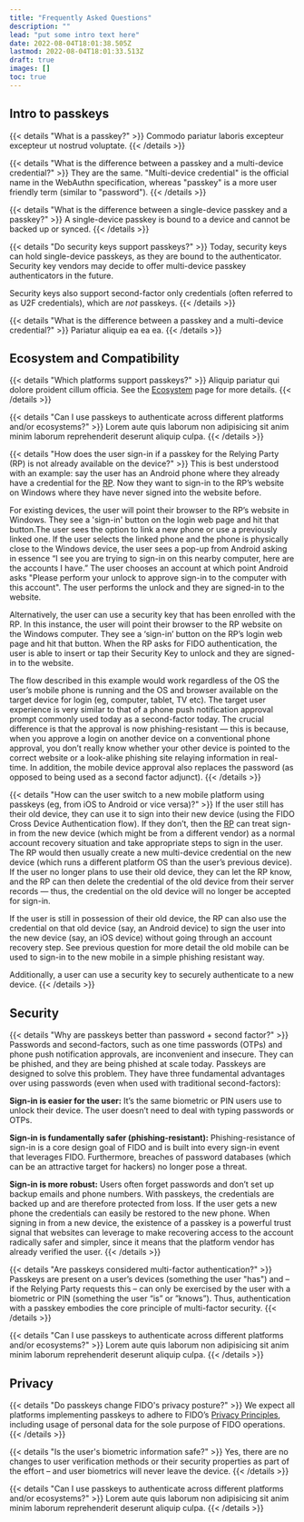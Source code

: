 ```yaml
---
title: "Frequently Asked Questions"
description: ""
lead: "put some intro text here"
date: 2022-08-04T18:01:38.505Z
lastmod: 2022-08-04T18:01:33.513Z
draft: true
images: []
toc: true
---
```


## Intro to passkeys

{{< details "What is a passkey?" >}}
Commodo pariatur laboris excepteur excepteur ut nostrud voluptate.
{{< /details >}}

{{< details "What is the difference between a passkey and a multi-device credential?" >}}
They are the same. "Multi-device credential" is the official name in the WebAuthn specification, whereas "passkey" is a more user friendly term (similar to "password").
{{< /details >}}

{{< details "What is the difference between a single-device passkey and a passkey?" >}}
A single-device passkey is bound to a device and cannot be backed up or synced.
{{< /details >}}

{{< details "Do security keys support passkeys?" >}}
Today, security keys can hold single-device passkeys, as they are bound to the authenticator. Security key vendors may decide to offer multi-device passkey authenticators in the future.

Security keys also support second-factor only credentials (often referred to as U2F credentials), which are _not_ passkeys.
{{< /details >}}

{{< details "What is the difference between a passkey and a multi-device credential?" >}}
Pariatur aliquip ea ea ea.
{{< /details >}}

## Ecosystem and Compatibility

{{< details "Which platforms support passkeys?" >}}
Aliquip pariatur qui dolore proident cillum officia. See the [Ecosystem](/ecosystem) page for more details.
{{< /details >}}

{{< details "Can I use passkeys to authenticate across different platforms and/or ecosystems?" >}}
Lorem aute quis laborum non adipisicing sit anim minim laborum reprehenderit deserunt aliquip culpa.
{{< /details >}}

{{< details "How does the user sign-in if a passkey for the Relying Party (RP) is not already available on the device?" >}}
This is best understood with an example: say the user has an Android phone where they already have a credential for the [RP](/docs/reference/terms/#relying-party-rp). Now they want to sign-in to the RP’s website on Windows where they have never signed into the website before.

For existing devices, the user will point their browser to the RP’s website in Windows. They see a 'sign-in' button on the login web page and hit that button.The user sees the option to link a new phone or use a previously linked one. If the user selects the linked phone and the phone is physically close to the Windows device, the user sees a pop-up from Android asking in essence “I see you are trying to sign-in on this nearby computer, here are the accounts I have.” The user chooses an account at which point Android asks "Please perform your unlock to approve sign-in to the computer with this account". The user performs the unlock and they are signed-in to the website.

Alternatively, the user can use a security key that has been enrolled with the RP. In this instance, the user will point their browser to the RP website on the Windows computer. They see a ‘sign-in’ button on the RP’s login web page and hit that button. When the RP asks for FIDO authentication, the user is able to insert or tap their Security Key to unlock and they are signed-in to the website.

The flow described in this example would work regardless of the OS the user’s mobile phone is running and the OS and browser available on the target device for login (eg, computer, tablet, TV etc). The target user experience is very similar to that of a phone push notification approval prompt commonly used today as a second-factor today. The crucial difference is that the approval is now phishing-resistant — this is because, when you approve a login on another device on a conventional phone approval, you don’t really know whether your other device is pointed to the correct website or a look-alike phishing site relaying information in real-time. In addition, the mobile device approval also replaces the password (as opposed to being used as a second factor adjunct).
{{< /details >}}

{{< details "How can the user switch to a new mobile platform using passkeys (eg, from iOS to Android or vice versa)?" >}}
If the user still has their old device, they can use it to sign into their new device (using the FIDO Cross Device Authentication flow). If they don’t, then the [RP](/docs/reference/terms/#relying-party-rp) can treat sign-in from the new device (which might be from a different vendor) as a normal account recovery situation and take appropriate steps to sign in the user. The RP would then usually create a new multi-device credential on the new device (which runs a different platform OS than the user’s previous device). If the user no longer plans to use their old device, they can let the RP know, and the RP can then delete the credential of the old device from their server records — thus, the credential on the old device will no longer be accepted for sign-in.

If the user is still in possession of their old device, the RP can also use the credential on that old device (say, an Android device) to sign the user into the new device (say, an iOS device) without going through an account recovery step. See previous question for more detail the old mobile can be used to sign-in to the new mobile in a simple phishing resistant way.

Additionally, a user can use a security key to securely authenticate to a new device.
{{< /details >}}

## Security

{{< details "Why are passkeys better than password + second factor?" >}}
Passwords and second-factors, such as one time passwords (OTPs) and phone push notification approvals, are inconvenient and insecure. They can be phished, and they are being phished at scale today. Passkeys are designed to solve this problem. They have three fundamental advantages over using passwords (even when used with traditional second-factors):

**Sign-in is easier for the user:** It’s the same biometric or PIN users use to unlock their device. The user doesn’t need to deal with typing passwords or OTPs.

**Sign-in is fundamentally safer (phishing-resistant):** Phishing-resistance of sign-in is a core design goal of FIDO and is built into every sign-in event that leverages FIDO. Furthermore, breaches of password databases (which can be an attractive target for hackers) no longer pose a threat.<br>

**Sign-in is more robust:** Users often forget passwords and don’t set up backup emails and phone numbers. With passkeys, the credentials are backed up and are therefore protected from loss. If the user gets a new phone the credentials can easily be restored to the new phone. When signing in from a new device, the existence of a passkey is a powerful trust signal that websites can leverage to make recovering access to the account radically safer and simpler, since it means that the platform vendor has already verified the user.
{{< /details >}}

{{< details "Are passkeys considered multi-factor authentication?" >}}
Passkeys are present on a user’s devices (something the user "has") and – if the Relying Party requests this – can only be exercised by the user with a biometric or PIN (something the user “is” or ”knows”). Thus, authentication with a passkey embodies the core principle of multi-factor security.
{{< /details >}}

{{< details "Can I use passkeys to authenticate across different platforms and/or ecosystems?" >}}
Lorem aute quis laborum non adipisicing sit anim minim laborum reprehenderit deserunt aliquip culpa.
{{< /details >}}

## Privacy

{{< details "Do passkeys change FIDO's privacy posture?" >}}
We expect all platforms implementing passkeys to adhere to FIDO’s [Privacy Principles](https://media.fidoalliance.org/wp-content/uploads/2014/12/FIDO_Alliance_Whitepaper_Privacy_Principles.pdf), including usage of personal data for the sole purpose of FIDO operations.
{{< /details >}}

{{< details "Is the user's biometric information safe?" >}}
Yes, there are no changes to user verification methods or their security properties as part of the effort – and user biometrics will never leave the device.
{{< /details >}}

{{< details "Can I use passkeys to authenticate across different platforms and/or ecosystems?" >}}
Lorem aute quis laborum non adipisicing sit anim minim laborum reprehenderit deserunt aliquip culpa.
{{< /details >}}
